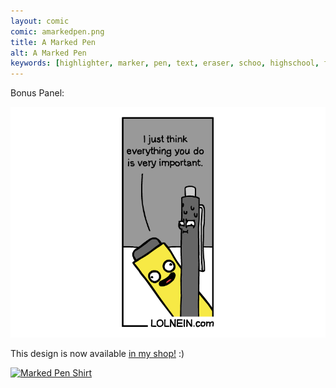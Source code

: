 ```yaml
---
layout: comic
comic: amarkedpen.png
title: A Marked Pen
alt: A Marked Pen
keywords: [highlighter, marker, pen, text, eraser, schoo, highschool, finals, exams]
---
```


Bonus Panel:

![A Marked Pen Bonus Panel](/images/amarkedpen_bonus.png)

This design is now available [in my shop!](https://www.redbubble.com/people/lolnein/works/39045928-a-marked-pen?asc=u&p=classic-tee) :)

[![Marked Pen Shirt](/images/markedpen_shirt.png)](https://www.redbubble.com/people/lolnein/works/39045928-a-marked-pen?asc=u&p=classic-tee)